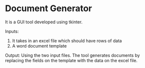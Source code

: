 # Document Generator

It is a GUI tool developed using tkinter.

Inputs:
1. It takes in an excel file which should have rows of data
2. A word document template 

Output:
Using the two input files. The tool generates documents by replacing the fields on the template with the data on the excel file.

